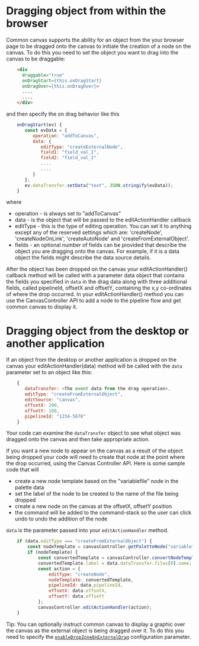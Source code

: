 # Dragging object from within the browser
Common canvas supports the ability for an object from the your browser page to be dragged onto the canvas to initiate the creation of a node on the canvas. To do this you need to set the object you want to drag into the canvas to be draggable:

```html
    <div 
      draggable="true"
      onDragStart={this.onDragStart}
      onDragOver={this.onDragOver}>
      ....
      ....
    </div>
```
and then specify the on drag behavior like this 
```js
    onDragStart(ev) {
       const evData = {
          operation: "addToCanvas",
          data: {
             editType: "createExternalNode",
             field1: "field_val_1",
             field2: "field_val_2"
             ....
             ....
          }
       };
       ev.dataTransfer.setData("text", JSON.stringify(evData));
    }
```
where 
* operation - is always set to "addToCanvas"
* data - is the object that will be passed to the editActionHandler callback
* editType - this is the type of editing operation. You can set it to anything except any of the reserved settings which are: 'createNode', 'createNodeOnLink', 'createAutoNode' and 'createFromExternalObject'.
* fields - an optional number of fields can be provided that describe the object you are dragging onto the canvas. For example, if it is a data object the fields might describe the data source details.

After the object has been dropped on the canvas your editActionHandler() callback method will be called with a parameter data object that contains the fields you specified in `data` in the drag data along with three additional fields, called pipelineId, offsetX and offsetY, containing the x,y co-ordinates of where the drop occurred. In your editActionHandler() method you can use the CanvasController API to add a node to the pipeline flow and get common canvas to display it.    

# Dragging object from the desktop or another application
If an object from the desktop or another application is dropped on the canvas your editActionHandler(data) method will be called with the `data` parameter set to an object like this: 
```js
    {
       dataTransfer: <The event data from the drag operation>,
       editType: "createFromExternalObject",
       editSource: "canvas",
       offsetX: 200,
       offsetY: 100,
       pipelineId: "1234-5678"
    }      
```
Your code can examine the `dataTransfer` object to see what object was dragged onto the canvas and then take appropriate action. 

If you want a new node to appear on the canvas as a result of the object being dropped your code will need to create that node at the point where the drop occurred, using the Canvas Controller API. Here is some sample code that will 
* create a new node template based on the "variablefile" node in the palette data
* set the label of the node to be created to the name of the file being dropped
* create a new node on the canvas at the offsetX, offsetY position
* the command will be added to the command-stack so the user can click undo to undo the addition of the node

`data` is the parameter passed into your `editActionHandler` method.
```js
    if (data.editType === "createFromExternalObject") {
        const nodeTemplate = canvasController.getPaletteNode("variablefile");
        if (nodeTemplate) {
            const convertedTemplate = canvasController.convertNodeTemplate(nodeTemplate);
            convertedTemplate.label = data.dataTransfer.files[0].name;
            const action = {
                editType: "createNode",
                nodeTemplate: convertedTemplate,
                pipelineId: data.pipelineId,
                offsetX: data.offsetX,
                offsetY: data.offsetY
            };
            canvasController.editActionHandler(action);
    }
``` 

Tip: You can optionally instruct common canvas to display a graphic over the canvas as the external object is being dragged over it. To do this you need to specify the [`enableDropZoneOnExternalDrag`](/2.1-Config-Objects#enabledropzoneonexternaldrag) configuration parameter.